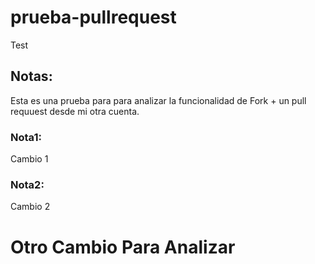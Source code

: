 # prueba-pullrequest
Test

## Notas:
Esta es una prueba para para analizar la funcionalidad de Fork + un pull requuest desde mi otra cuenta.

### Nota1:
Cambio 1

### Nota2:
Cambio 2

# Otro Cambio Para Analizar
